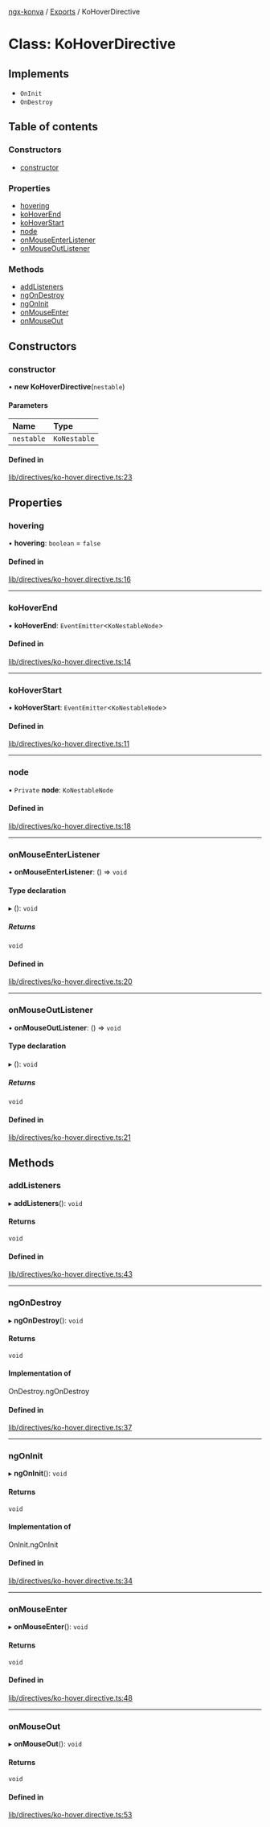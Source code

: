 [ngx-konva](../README.md) / [Exports](../modules.md) / KoHoverDirective

# Class: KoHoverDirective

## Implements

- `OnInit`
- `OnDestroy`

## Table of contents

### Constructors

- [constructor](KoHoverDirective.md#constructor)

### Properties

- [hovering](KoHoverDirective.md#hovering)
- [koHoverEnd](KoHoverDirective.md#kohoverend)
- [koHoverStart](KoHoverDirective.md#kohoverstart)
- [node](KoHoverDirective.md#node)
- [onMouseEnterListener](KoHoverDirective.md#onmouseenterlistener)
- [onMouseOutListener](KoHoverDirective.md#onmouseoutlistener)

### Methods

- [addListeners](KoHoverDirective.md#addlisteners)
- [ngOnDestroy](KoHoverDirective.md#ngondestroy)
- [ngOnInit](KoHoverDirective.md#ngoninit)
- [onMouseEnter](KoHoverDirective.md#onmouseenter)
- [onMouseOut](KoHoverDirective.md#onmouseout)

## Constructors

### constructor

• **new KoHoverDirective**(`nestable`)

#### Parameters

| Name | Type |
| :------ | :------ |
| `nestable` | `KoNestable` |

#### Defined in

[lib/directives/ko-hover.directive.ts:23](https://github.com/giovanni-bertoncelli/ngx-konva/blob/2de20a6/projects/ngx-konva/src/lib/directives/ko-hover.directive.ts#L23)

## Properties

### hovering

• **hovering**: `boolean` = `false`

#### Defined in

[lib/directives/ko-hover.directive.ts:16](https://github.com/giovanni-bertoncelli/ngx-konva/blob/2de20a6/projects/ngx-konva/src/lib/directives/ko-hover.directive.ts#L16)

___

### koHoverEnd

• **koHoverEnd**: `EventEmitter`<`KoNestableNode`\>

#### Defined in

[lib/directives/ko-hover.directive.ts:14](https://github.com/giovanni-bertoncelli/ngx-konva/blob/2de20a6/projects/ngx-konva/src/lib/directives/ko-hover.directive.ts#L14)

___

### koHoverStart

• **koHoverStart**: `EventEmitter`<`KoNestableNode`\>

#### Defined in

[lib/directives/ko-hover.directive.ts:11](https://github.com/giovanni-bertoncelli/ngx-konva/blob/2de20a6/projects/ngx-konva/src/lib/directives/ko-hover.directive.ts#L11)

___

### node

• `Private` **node**: `KoNestableNode`

#### Defined in

[lib/directives/ko-hover.directive.ts:18](https://github.com/giovanni-bertoncelli/ngx-konva/blob/2de20a6/projects/ngx-konva/src/lib/directives/ko-hover.directive.ts#L18)

___

### onMouseEnterListener

• **onMouseEnterListener**: () => `void`

#### Type declaration

▸ (): `void`

##### Returns

`void`

#### Defined in

[lib/directives/ko-hover.directive.ts:20](https://github.com/giovanni-bertoncelli/ngx-konva/blob/2de20a6/projects/ngx-konva/src/lib/directives/ko-hover.directive.ts#L20)

___

### onMouseOutListener

• **onMouseOutListener**: () => `void`

#### Type declaration

▸ (): `void`

##### Returns

`void`

#### Defined in

[lib/directives/ko-hover.directive.ts:21](https://github.com/giovanni-bertoncelli/ngx-konva/blob/2de20a6/projects/ngx-konva/src/lib/directives/ko-hover.directive.ts#L21)

## Methods

### addListeners

▸ **addListeners**(): `void`

#### Returns

`void`

#### Defined in

[lib/directives/ko-hover.directive.ts:43](https://github.com/giovanni-bertoncelli/ngx-konva/blob/2de20a6/projects/ngx-konva/src/lib/directives/ko-hover.directive.ts#L43)

___

### ngOnDestroy

▸ **ngOnDestroy**(): `void`

#### Returns

`void`

#### Implementation of

OnDestroy.ngOnDestroy

#### Defined in

[lib/directives/ko-hover.directive.ts:37](https://github.com/giovanni-bertoncelli/ngx-konva/blob/2de20a6/projects/ngx-konva/src/lib/directives/ko-hover.directive.ts#L37)

___

### ngOnInit

▸ **ngOnInit**(): `void`

#### Returns

`void`

#### Implementation of

OnInit.ngOnInit

#### Defined in

[lib/directives/ko-hover.directive.ts:34](https://github.com/giovanni-bertoncelli/ngx-konva/blob/2de20a6/projects/ngx-konva/src/lib/directives/ko-hover.directive.ts#L34)

___

### onMouseEnter

▸ **onMouseEnter**(): `void`

#### Returns

`void`

#### Defined in

[lib/directives/ko-hover.directive.ts:48](https://github.com/giovanni-bertoncelli/ngx-konva/blob/2de20a6/projects/ngx-konva/src/lib/directives/ko-hover.directive.ts#L48)

___

### onMouseOut

▸ **onMouseOut**(): `void`

#### Returns

`void`

#### Defined in

[lib/directives/ko-hover.directive.ts:53](https://github.com/giovanni-bertoncelli/ngx-konva/blob/2de20a6/projects/ngx-konva/src/lib/directives/ko-hover.directive.ts#L53)
